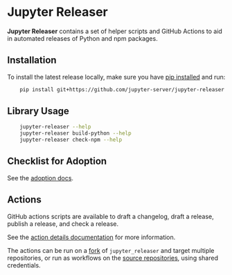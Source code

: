 # Jupyter Releaser

**Jupyter Releaser** contains a set of helper scripts and GitHub Actions to aid in automated releases of Python and npm packages.

## Installation

To install the latest release locally, make sure you have
[pip installed](https://pip.readthedocs.io/en/stable/installing/) and run:

```bash
    pip install git+https://github.com/jupyter-server/jupyter-releaser
```

## Library Usage

```bash
    jupyter-releaser --help
    jupyter-releaser build-python --help
    jupyter-releaser check-npm --help
```

## Checklist for Adoption

See the [adoption docs](https://jupyter-releaser.readthedocs.io/en/latest/how_to_guides/convert_repo.html).

## Actions

GitHub actions scripts are available to draft a changelog, draft a release, publish a release, and check a release.

See the [action details documentation](https://jupyter-releaser.readthedocs.io/en/latest/background/theory.html#action-details) for more information.

The actions can be run on a [fork](https://jupyter-releaser.readthedocs.io/en/latest/how_to_guides/convert_repo_from_releaser.html#) of `jupyter_releaser` and target multiple
repositories, or run as workflows on the [source repositories](https://jupyter-releaser.readthedocs.io/en/latest/how_to_guides/convert_repo_from_repo), using
shared credentials.
